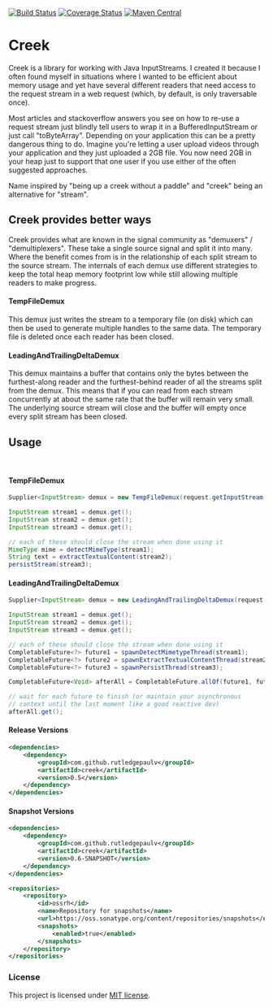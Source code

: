 [![Build Status](https://travis-ci.org/RutledgePaulV/creek.svg?branch=develop)](https://travis-ci.org/RutledgePaulV/creek)
[![Coverage Status](https://coveralls.io/repos/github/RutledgePaulV/creek/badge.svg?branch=develop)](https://coveralls.io/github/RutledgePaulV/creek?branch=develop)
[![Maven Central](https://maven-badges.herokuapp.com/maven-central/com.github.rutledgepaulv/creek/badge.svg)](https://maven-badges.herokuapp.com/maven-central/com.github.rutledgepaulv/creek)

# Creek

Creek is a library for working with Java InputStreams. I created it because I often found myself 
in situations where I wanted to be efficient about memory usage and yet have several different 
readers that need access to the request stream in a web request (which, by default, is only 
traversable once). 

Most articles and stackoverflow answers you see on how to re-use a request stream just blindly
tell users to wrap it in a BufferedInputStream or just call "toByteArray". Depending on your
application this can be a pretty dangerous thing to do. Imagine you're letting a user upload
videos through your application and they just uploaded a 2GB file. You now need 2GB in your
heap just to support that one user if you use either of the often suggested approaches.

Name inspired by "being up a creek without a paddle" and "creek" being an alternative for "stream".


## Creek provides better ways
Creek provides what are known in the signal community as "demuxers" / "demultiplexers". These
take a single source signal and split it into many. Where the benefit comes from is in the relationship
of each split stream to the source stream. The internals of each demux use different strategies
to keep the total heap memory footprint low while still allowing multiple readers to make progress.


#### TempFileDemux
This demux just writes the stream to a temporary file (on disk) which can then be used
to generate multiple handles to the same data. The temporary file is deleted once each
reader has been closed. 

#### LeadingAndTrailingDeltaDemux
This demux maintains a buffer that contains only the bytes between the furthest-along
reader and the furthest-behind reader of all the streams split from the demux. This means
that if you can read from each stream concurrently at about the same rate that the buffer
will remain very small. The underlying source stream will close and the buffer will empty
once every split stream has been closed.


## Usage
<br/>

#### TempFileDemux
```java
Supplier<InputStream> demux = new TempFileDemux(request.getInputStream());

InputStream stream1 = demux.get();
InputStream stream2 = demux.get();
InputStream stream3 = demux.get();

// each of these should close the stream when done using it
MimeType mime = detectMimeType(stream1);
String text = extractTextualContent(stream2);
persistStream(stream3);
```



#### LeadingAndTrailingDeltaDemux
```java
Supplier<InputStream> demux = new LeadingAndTrailingDeltaDemux(request.getInputStream());

InputStream stream1 = demux.get();
InputStream stream2 = demux.get();
InputStream stream3 = demux.get();

// each of these should close the stream when done using it
CompletableFuture<?> future1 = spawnDetectMimetypeThread(stream1);
CompletableFuture<?> future2 = spawnExtractTextualContentThread(stream2);
CompletableFuture<?> future3 = spawnPersistThread(stream3);

CompletableFuture<Void> afterAll = CompletableFuture.allOf(future1, future2, future3);

// wait for each future to finish (or maintain your asynchronous
// context until the last moment like a good reactive dev)
afterAll.get();
```


#### Release Versions
```xml
<dependencies>
    <dependency>
        <groupId>com.github.rutledgepaulv</groupId>
        <artifactId>creek</artifactId>
        <version>0.5</version>
    </dependency>
</dependencies>
```

#### Snapshot Versions
```xml
<dependencies>
    <dependency>
        <groupId>com.github.rutledgepaulv</groupId>
        <artifactId>creek</artifactId>
        <version>0.6-SNAPSHOT</version>
    </dependency>
</dependencies>

<repositories>
    <repository>
        <id>ossrh</id>
        <name>Repository for snapshots</name>
        <url>https://oss.sonatype.org/content/repositories/snapshots</url>
        <snapshots>
            <enabled>true</enabled>
        </snapshots>
    </repository>
</repositories>
```

### License

This project is licensed under [MIT license](http://opensource.org/licenses/MIT).
